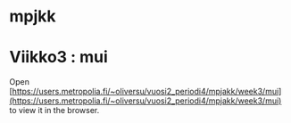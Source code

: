 ﻿# mpjkk

# Viikko3 : mui

Open [https://users.metropolia.fi/~oliversu/vuosi2_periodi4/mpjakk/week3/mui](https://users.metropolia.fi/~oliversu/vuosi2_periodi4/mpjakk/week3/mui) to view it in the browser.
